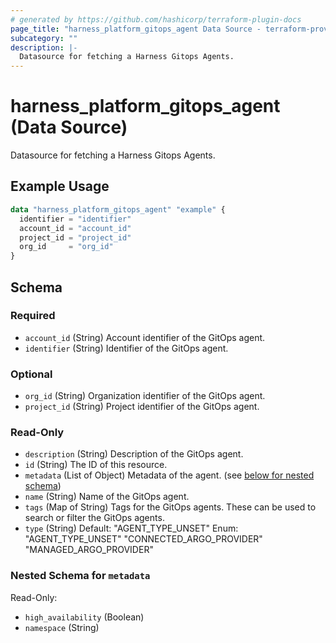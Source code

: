 ```yaml
---
# generated by https://github.com/hashicorp/terraform-plugin-docs
page_title: "harness_platform_gitops_agent Data Source - terraform-provider-harness"
subcategory: ""
description: |-
  Datasource for fetching a Harness Gitops Agents.
---
```


# harness_platform_gitops_agent (Data Source)

Datasource for fetching a Harness Gitops Agents.

## Example Usage

```terraform
data "harness_platform_gitops_agent" "example" {
  identifier = "identifier"
  account_id = "account_id"
  project_id = "project_id"
  org_id     = "org_id"
}
```

<!-- schema generated by tfplugindocs -->
## Schema

### Required

- `account_id` (String) Account identifier of the GitOps agent.
- `identifier` (String) Identifier of the GitOps agent.

### Optional

- `org_id` (String) Organization identifier of the GitOps agent.
- `project_id` (String) Project identifier of the GitOps agent.

### Read-Only

- `description` (String) Description of the GitOps agent.
- `id` (String) The ID of this resource.
- `metadata` (List of Object) Metadata of the agent. (see [below for nested schema](#nestedatt--metadata))
- `name` (String) Name of the GitOps agent.
- `tags` (Map of String) Tags for the GitOps agents. These can be used to search or filter the GitOps agents.
- `type` (String) Default: "AGENT_TYPE_UNSET"
Enum: "AGENT_TYPE_UNSET" "CONNECTED_ARGO_PROVIDER" "MANAGED_ARGO_PROVIDER"

<a id="nestedatt--metadata"></a>
### Nested Schema for `metadata`

Read-Only:

- `high_availability` (Boolean)
- `namespace` (String)


